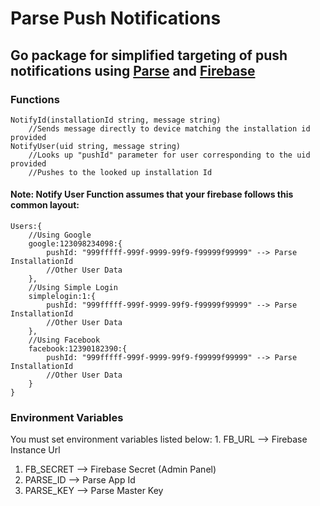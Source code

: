# Parse Push Notifications

## Go package for simplified targeting of push notifications using [Parse](http://www.parse.com) and [Firebase](http://www.firebase.com)

### Functions
	NotifyId(installationId string, message string)
		//Sends message directly to device matching the installation id provided
	NotifyUser(uid string, message string)
		//Looks up "pushId" parameter for user corresponding to the uid provided
		//Pushes to the looked up installation Id

#### Note: Notify User Function assumes that your firebase follows this common layout:
	Users:{
		//Using Google
		google:123098234098:{
			pushId: "999fffff-999f-9999-99f9-f99999f99999" --> Parse InstallationId
			//Other User Data
		},
		//Using Simple Login
		simplelogin:1:{
			pushId: "999fffff-999f-9999-99f9-f99999f99999" --> Parse InstallationId
			//Other User Data
		},
		//Using Facebook
		facebook:12390182390:{
			pushId: "999fffff-999f-9999-99f9-f99999f99999" --> Parse InstallationId
			//Other User Data
		}
	}
		


### Environment Variables
You must set environment variables listed below:
	1. FB_URL --> Firebase Instance Url
  1. FB_SECRET --> Firebase Secret (Admin Panel)
  1. PARSE_ID --> Parse App Id
  1. PARSE_KEY --> Parse Master Key

